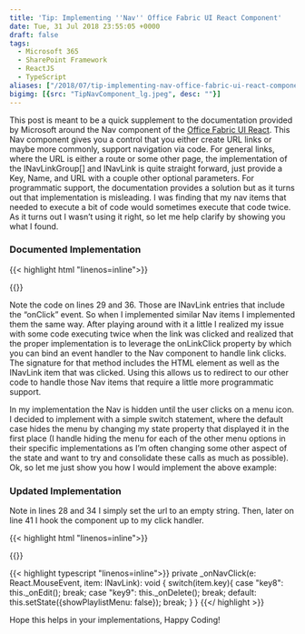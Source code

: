 ```yaml
---
title: 'Tip: Implementing ''Nav'' Office Fabric UI React Component'
date: Tue, 31 Jul 2018 23:55:05 +0000
draft: false
tags: 
  - Microsoft 365
  - SharePoint Framework
  - ReactJS
  - TypeScript
aliases: ["/2018/07/tip-implementing-nav-office-fabric-ui-react-component/"]
bigimg: [{src: "TipNavComponent_lg.jpeg", desc: ""}]
---
```


This post is meant to be a quick supplement to the documentation provided by Microsoft around the Nav component of the [Office Fabric UI React](https://developer.microsoft.com/en-us/fabric/). This Nav component gives you a control that you either create URL links or maybe more commonly, support navigation via code. For general links, where the URL is either a route or some other page, the implementation of the INavLinkGroup\[\] and INavLink is quite straight forward, just provide a Key, Name, and URL with a couple other optional parameters. For programmatic support, the documentation provides a solution but as it turns out that implementation is misleading. I was finding that my nav items that needed to execute a bit of code would sometimes execute that code twice. As it turns out I wasn’t using it right, so let me help clarify by showing you what I found.

### Documented Implementation

{{< highlight html "linenos=inline">}}
<Nav
  groups={[
 {
   links: [
  {
    name: 'Home',
    url: 'http://example.com',
    links: [
   {
     name: 'Activity',
     url: 'http://msn.com',
     key: 'key1'
   },
   {
     name: 'News',
     url: 'http://msn.com',
     key: 'key2'
   }
    ],
    isExpanded: true
  },
  { name: 'Documents', url: 'http://example.com', key: 'key3', isExpanded: true },
  { name: 'Pages', url: 'http://msn.com', key: 'key4' },
  { name: 'Notebook', url: 'http://msn.com', key: 'key5' },
  { name: 'Long Name Test for ellipse', url: 'http://msn.com', key: 'key6' },
  {
    name: 'Edit',
    url: 'http://cnn.com',
    onClick: this._onClickHandler2,
    icon: 'Edit',
    key: 'key8'
  },
  {
    name: 'Delete',
    url: 'http://cnn.com',
    onClick: this._onClickHandler2,
    iconProps: { iconName: 'Delete' },
    key: 'key9'
  }
   ]
 }
  ]}
  expandedStateText={'expanded'}
  collapsedStateText={'collapsed'}
  selectedKey={'key3'}
/>
{{</ highlight >}}

Note the code on lines 29 and 36.  Those are INavLink entries that include the “onClick” event. So when I implemented similar Nav items I implemented them the same way. After playing around with it a little I realized my issue with some code executing twice when the link was clicked and realized that the proper implementation is to leverage the onLinkClick property by which you can bind an event handler to the Nav component to handle link clicks. The signature for that method includes the HTML element as well as the INavLink item that was clicked. Using this allows us to redirect to our other code to handle those Nav items that require a little more programmatic support.

In my implementation the Nav is hidden until the user clicks on a menu icon. I decided to implement with a simple switch statement, where the default case hides the menu by changing my state property that displayed it in the first place (I handle hiding the menu for each of the other menu options in their specific implementations as I’m often changing some other aspect of the state and want to try and consolidate these calls as much as possible). Ok, so let me just show you how I would implement the above example:

### Updated Implementation

Note in lines 28 and 34 I simply set the url to an empty string.  Then, later on line 41 I hook the component up to my click handler.

{{< highlight html "linenos=inline">}}
<Nav
  groups={[
 {
   links: [
  {
    name: 'Home',
    url: 'http://example.com',
    links: [
   {
     name: 'Activity',
     url: 'http://msn.com',
     key: 'key1'
   },
   {
     name: 'News',
     url: 'http://msn.com',
     key: 'key2'
   }
    ],
    isExpanded: true
  },
  { name: 'Documents', url: 'http://example.com', key: 'key3', isExpanded: true },
  { name: 'Pages', url: 'http://msn.com', key: 'key4' },
  { name: 'Notebook', url: 'http://msn.com', key: 'key5' },
  { name: 'Long Name Test for ellipse', url: 'http://msn.com', key: 'key6' },
  {
    name: 'Edit',
    url: '',
    icon: 'Edit',
    key: 'key8'
  },
  {
    name: 'Delete',
    url: '',
    iconProps: { iconName: 'Delete' },
    key: 'key9'
  }
   ]
 }
  ]}
  onLinkClick={this._onNavClick}
  expandedStateText={'expanded'}
  collapsedStateText={'collapsed'}
  selectedKey={'key3'}
/>
{{</ highlight >}}

{{< highlight typescript "linenos=inline">}}
private _onNavClick(e: React.MouseEvent<HTMLElement>, item: INavLink): void {
  switch(item.key){
    case "key8":
      this._onEdit();
      break;
    case "key9":
      this._onDelete();
      break;
    default:
      this.setState({showPlaylistMenu: false});
      break;
  }
}
{{</ highlight >}}

Hope this helps in your implementations, Happy Coding!
